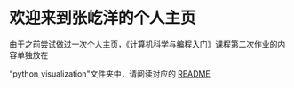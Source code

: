 # 欢迎来到张屹洋的个人主页



由于之前尝试做过一次个人主页，《计算机科学与编程入门》课程第二次作业的内容单独放在

“python_visualization"文件夹中，请阅读对应的  [README](python_visualization/readme.md)

